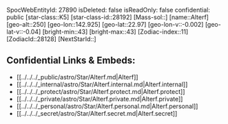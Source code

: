 ﻿---
location: [22.97,142.925,250]
type: Station
tags:
- astro/Star

---
SpocWebEntityId: 27890
isDeleted: false
isReadOnly: false
confidential: public
[star-class::K5]
[star-class-id::28192]
[Mass-sol::]
[name::Alterf]
[geo-alt::250]
[geo-lon::142.925]
[geo-lat::22.97]
[geo-lon-v::-0.002]
[geo-lat-v::-0.04]
[bright-min::43]
[bright-max::43]
[Zodiac-index::11]
[ZodiacId::28128]
[NextStarId::]



## Confidential Links & Embeds: 
- [[../../../_public/astro/Star/Alterf.md|Alterf]] 
- [[../../../_internal/astro/Star/Alterf.internal.md|Alterf.internal]] 
- [[../../../_protect/astro/Star/Alterf.protect.md|Alterf.protect]] 
- [[../../../_private/astro/Star/Alterf.private.md|Alterf.private]] 
- [[../../../_personal/astro/Star/Alterf.personal.md|Alterf.personal]] 
- [[../../../_secret/astro/Star/Alterf.secret.md|Alterf.secret]]

